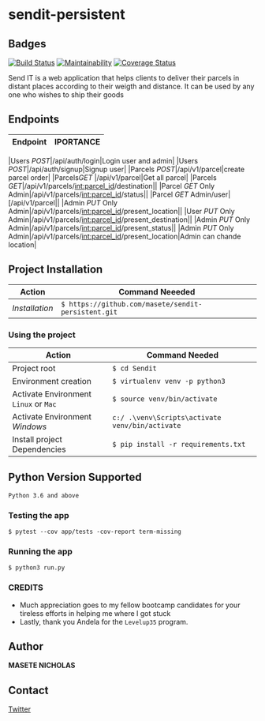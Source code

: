 # sendit-persistent

## Badges
[![Build Status](https://travis-ci.org/masete/sendit-persistent.svg?branch=resolved_feedback)](https://travis-ci.org/masete/sendit-persistent) [![Maintainability](https://api.codeclimate.com/v1/badges/ad2303d54e880a08e46b/maintainability)](https://codeclimate.com/github/masete/sendit-persistent/maintainability) [![Coverage Status](https://coveralls.io/repos/github/masete/sendit-persistent/badge.svg?branch=develop)](https://coveralls.io/github/masete/sendit-persistent?branch=develop)



Send IT is a web application that helps clients to deliver their parcels in distant places according to their weigth and distance. It can be used by any one who wishes to ship their goods
##  Endpoints
|Endpoint|IPORTANCE|
|:---:|:---|

|Users *POST*|/api/auth/login|Login user and admin|
|Users *POST*|/api/auth/signup|Signup user|
|Parcels *POST*|/api/v1/parcel|create parcel order|
|Parcels*GET* |/api/v1/parcel|Get all parcel|
|Parcels *GET*|/api/v1/parcels/<int:parcel_id>/destination||
|Parcel *GET* Only Admin|/api/v1/parcels/<int:parcel_id>/status||
|Parcel *GET* Admin/user|[/api/v1/parcel||
|Admin *PUT* Only Admin|/api/v1/parcels/<int:parcel_id>/present_location||
|User *PUT* Only Admin|/api/v1/parcels/<int:parcel_id>/present_destination||
|Admin *PUT* Only Admin|/api/v1/parcels/<int:parcel_id>/present_status||
|Admin *PUT* Only Admin|/api/v1/parcels/<int:parcel_id>/present_location|Admin can chande location|


## Project Installation
|Action|Command Neeeded|
|---|---|
|*Installation*|`$ https://github.com/masete/sendit-persistent.git`|

### Using the project
|Action|Command Needed|
|---|---|
|Project root| `$ cd Sendit `|
|Environment creation|`$ virtualenv venv -p python3`|
|Activate Environment `Linux` or `Mac` |`$ source venv/bin/activate`|
|Activate Environment *Windows*|`c:/ .\venv\Scripts\activate venv/bin/activate`|
|Install project Dependencies|`$ pip install -r requirements.txt`|

## Python Version Supported
`Python 3.6 and above`

### Testing the app
`$ pytest --cov app/tests -cov-report term-missing`

### Running the app

`$ python3 run.py`



### CREDITS
- Much appreciation goes to my fellow bootcamp candidates for your tireless efforts in helping me where I got stuck
- Lastly, thank you Andela for  the `Levelup35` program.
## Author
__MASETE NICHOLAS__
## Contact
[Twitter](https://twitter.com/masete)

